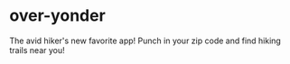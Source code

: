 # over-yonder
The avid hiker's new favorite app! Punch in your zip code and find hiking trails near you!

## 